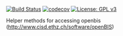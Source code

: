 [![Build Status](https://qbic-intranet.am10.uni-tuebingen.de/jenkins/buildStatus/icon?job=openbisclient)](https://qbic-intranet.am10.uni-tuebingen.de/jenkins/job/openbisclient/) [![codecov](https://codecov.io/gh/qbicsoftware/openbisclient/branch/development/graph/badge.svg)](https://codecov.io/gh/qbicsoftware/openbisclient)
 [![License: GPL v3](https://img.shields.io/badge/License-GPL%20v3-blue.svg)](http://www.gnu.org/licenses/gpl-3.0)

Helper methods for accessing openbis (http://www.cisd.ethz.ch/software/openBIS)
